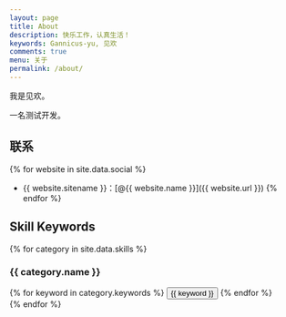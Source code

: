 ```yaml
---
layout: page
title: About
description: 快乐工作，认真生活！
keywords: Gannicus-yu, 见欢
comments: true
menu: 关于
permalink: /about/
---
```


我是见欢。

一名测试开发。

## 联系

{% for website in site.data.social %}
* {{ website.sitename }}：[@{{ website.name }}]({{ website.url }})
{% endfor %}

## Skill Keywords

{% for category in site.data.skills %}
### {{ category.name }}
<div class="btn-inline">
{% for keyword in category.keywords %}
<button class="btn btn-outline" type="button">{{ keyword }}</button>
{% endfor %}
</div>
{% endfor %}
